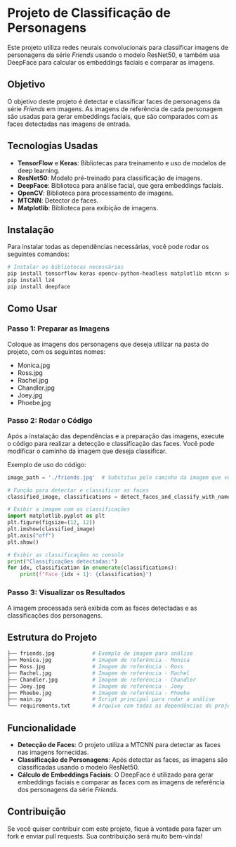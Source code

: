 # **Projeto de Classificação de Personagens**

Este projeto utiliza redes neurais convolucionais para classificar imagens de personagens da série *Friends* usando o modelo ResNet50, e também usa DeepFace para calcular os embeddings faciais e comparar as imagens.

## **Objetivo**
O objetivo deste projeto é detectar e classificar faces de personagens da série *Friends* em imagens. As imagens de referência de cada personagem são usadas para gerar embeddings faciais, que são comparados com as faces detectadas nas imagens de entrada.

## **Tecnologias Usadas**
- **TensorFlow** e **Keras**: Bibliotecas para treinamento e uso de modelos de deep learning.
- **ResNet50**: Modelo pré-treinado para classificação de imagens.
- **DeepFace**: Biblioteca para análise facial, que gera embeddings faciais.
- **OpenCV**: Biblioteca para processamento de imagens.
- **MTCNN**: Detector de faces.
- **Matplotlib**: Biblioteca para exibição de imagens.

## **Instalação**
Para instalar todas as dependências necessárias, você pode rodar os seguintes comandos:

```bash
# Instalar as bibliotecas necessárias
pip install tensorflow keras opencv-python-headless matplotlib mtcnn scikit-learn
pip install lz4
pip install deepface
```

## **Como Usar**
### Passo 1: Preparar as Imagens
Coloque as imagens dos personagens que deseja utilizar na pasta do projeto, com os seguintes nomes:
- Monica.jpg
- Ross.jpg
- Rachel.jpg
- Chandler.jpg
- Joey.jpg
- Phoebe.jpg

### Passo 2: Rodar o Código
Após a instalação das dependências e a preparação das imagens, execute o código para realizar a detecção e classificação das faces. Você pode modificar o caminho da imagem que deseja classificar.

Exemplo de uso do código:

```python
image_path = './friends.jpg'  # Substitua pelo caminho da imagem que você deseja analisar

# Função para detectar e classificar as faces
classified_image, classifications = detect_faces_and_classify_with_names(image_path)

# Exibir a imagem com as classificações
import matplotlib.pyplot as plt
plt.figure(figsize=(12, 12))
plt.imshow(classified_image)
plt.axis("off")
plt.show()

# Exibir as classificações no console
print("Classificações detectadas:")
for idx, classification in enumerate(classifications):
    print(f"Face {idx + 1}: {classification}")
```

### Passo 3: Visualizar os Resultados
A imagem processada será exibida com as faces detectadas e as classificações dos personagens.

## **Estrutura do Projeto**
```bash
├── friends.jpg            # Exemplo de imagem para análise
├── Monica.jpg             # Imagem de referência - Monica
├── Ross.jpg               # Imagem de referência - Ross
├── Rachel.jpg             # Imagem de referência - Rachel
├── Chandler.jpg           # Imagem de referência - Chandler
├── Joey.jpg               # Imagem de referência - Joey
├── Phoebe.jpg             # Imagem de referência - Phoebe
├── main.py                # Script principal para rodar a análise
└── requirements.txt       # Arquivo com todas as dependências do projeto
```

## **Funcionalidade**
- **Detecção de Faces**: O projeto utiliza a MTCNN para detectar as faces nas imagens fornecidas.
- **Classificação de Personagens**: Após detectar as faces, as imagens são classificadas usando o modelo ResNet50.
- **Cálculo de Embeddings Faciais**: O DeepFace é utilizado para gerar embeddings faciais e comparar as faces com as imagens de referência dos personagens da série *Friends*.

## **Contribuição**
Se você quiser contribuir com este projeto, fique à vontade para fazer um fork e enviar pull requests. Sua contribuição será muito bem-vinda!

